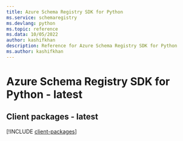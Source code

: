 ```yaml
---
title: Azure Schema Registry SDK for Python
ms.service: schemaregistry
ms.devlang: python
ms.topic: reference
ms.data: 10/05/2022
author: kashifkhan
description: Reference for Azure Schema Registry SDK for Python
ms.author: kashifkhan
---
```

# Azure Schema Registry SDK for Python - latest

## Client packages - latest
[!INCLUDE [client-packages](schema-registry-client-index.md)]